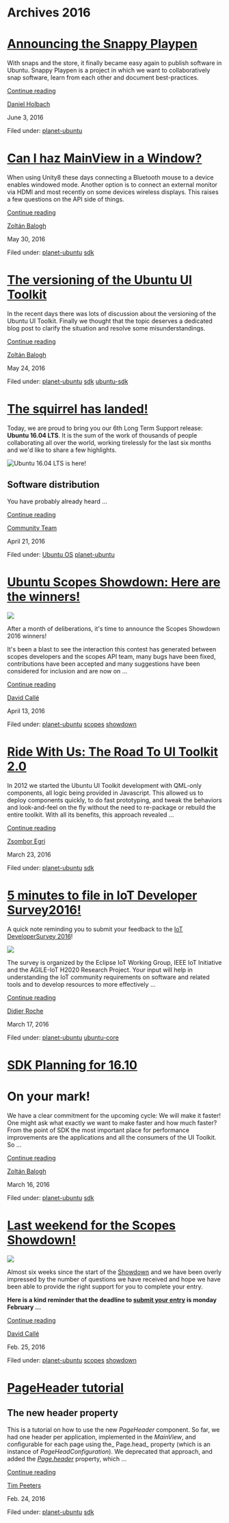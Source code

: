 





# Archives 2016





#  [Announcing the Snappy Playpen](/en/blog/2016/06/03/announcing-snappy-playpen/)

With snaps and the store, it finally became easy again to publish software in
Ubuntu. Snappy Playpen is a project in which we want to collaboratively snap
software, learn from each other and document best-practices.

[Continue reading](/en/blog/2016/06/03/announcing-snappy-playpen/)

[Daniel Holbach](/en/blog/authors/dholbach/)

June 3, 2016

Filed under: [planet-ubuntu](/en/blog/tags/planet-ubuntu/)

#  [Can I haz MainView in a Window?](/en/blog/2016/05/30/can-i-haz-mainview-window-post/)

When using Unity8 these days connecting a Bluetooth mouse to a device enables
windowed mode. Another option is to connect an external monitor via HDMI and
most recently on some devices wireless displays. This raises a few questions
on the API side of things.

[Continue reading](/en/blog/2016/05/30/can-i-haz-mainview-window-post/)

[Zoltán Balogh](/en/blog/authors/bzoltan/)

May 30, 2016

Filed under: [planet-ubuntu](/en/blog/tags/planet-ubuntu/)
[sdk](/en/blog/tags/sdk/)

#  [The versioning of the Ubuntu UI Toolkit](/en/blog/2016/05/24/about-versioning-ubuntu-ui-toolkit/)

In the recent days there was lots of discussion about the versioning of the
Ubuntu UI Toolkit. Finally we thought that the topic deserves a dedicated blog
post to clarify the situation and resolve some misunderstandings.

[Continue reading](/en/blog/2016/05/24/about-versioning-ubuntu-ui-toolkit/)

[Zoltán Balogh](/en/blog/authors/bzoltan/)

May 24, 2016

Filed under: [planet-ubuntu](/en/blog/tags/planet-ubuntu/)
[sdk](/en/blog/tags/sdk/) [ubuntu-sdk](/en/blog/tags/ubuntu-sdk/)

#  [The squirrel has landed!](/en/blog/2016/04/21/the-squirrel-has-landed/)

Today, we are proud to bring you our 6th Long Term Support release: **Ubuntu
16.04 LTS**. It is the sum of the work of thousands of people collaborating
all over the world, working tirelessly for the last six months and we'd like
to share a few highlights.

![Ubuntu 16.04 LTS is here!](http://i.imgur.com/R47hOnz.png)

## Software distribution

You have probably already heard ...

[Continue reading](/en/blog/2016/04/21/the-squirrel-has-landed/)

[Community Team](/en/blog/authors/Community-Team/)

April 21, 2016

Filed under: [Ubuntu OS](/en/blog/tags/Ubuntu%20OS/) [planet-ubuntu](/en/blog/tags/planet-ubuntu/)

#  [Ubuntu Scopes Showdown: Here are the winners!](/en/blog/2016/04/13/ubuntu-scopes-showdown-here-are-winners/)

![](https://developer.ubuntu.com/static/devportal_uploaded/14310d36-254f-4adf-9dfc-6b1ee1a15d4a-cms_page_media/1061/Adhoc_Ubuntu-Scope-Showdown-Banner_WEB.png)

After a month of deliberations, it's time to announce the Scopes Showdown 2016
winners!

It's been a blast to see the interaction this contest has generated between
scopes developers and the scopes API team, many bugs have been fixed,
contributions have been accepted and many suggestions have been considered for
inclusion and are now on ...

[Continue reading](/en/blog/2016/04/13/ubuntu-scopes-showdown-here-are-winners/)

[David Callé](/en/blog/authors/davidc3/)

April 13, 2016

Filed under: [planet-ubuntu](/en/blog/tags/planet-ubuntu/)
[scopes](/en/blog/tags/scopes/) [showdown](/en/blog/tags/showdown/)

#  [Ride With Us: The Road To UI Toolkit 2.0](/en/blog/2016/03/23/ride-us-road-ui-toolkit-20/)

In 2012 we started the Ubuntu UI Toolkit development with QML-only components,
all logic being provided in Javascript. This allowed us to deploy components
quickly, to do fast prototyping, and tweak the behaviors and look-and-feel on
the fly without the need to re-package or rebuild the entire toolkit. With all
its benefits, this approach revealed ...

[Continue reading](/en/blog/2016/03/23/ride-us-road-ui-toolkit-20/)

[Zsombor Egri](/en/blog/authors/zsombi/)

March 23, 2016

Filed under: [planet-ubuntu](/en/blog/tags/planet-ubuntu/)
[sdk](/en/blog/tags/sdk/)

#  [5 minutes to file in IoT Developer Survey2016!](/en/blog/2016/03/17/5-minutes-file-iot-developer-survey-2016/)

A quick note reminding you to submit your feedback to the [IoT DeveloperSurvey 2016](https://www.surveymonkey.com/r/AGILEIoT)!

![](/static/devportal_uploaded/8f149a1e-d82e-414e-872d-fe622bf55b52-3078ae78-ed49-442d-9ac4-8228c968aeaf-media/2016/03/17/survey.jpg)

The survey is organized by the Eclipse IoT Working Group, IEEE IoT Initiative
and the AGILE-IoT H2020 Research Project. Your input will help in
understanding the IoT community requirements on software and related tools and
to develop resources to more effectively ...

[Continue reading](/en/blog/2016/03/17/5-minutes-file-iot-developer-survey-2016/)

[Didier Roche](/en/blog/authors/didrocks/)

March 17, 2016

Filed under: [planet-ubuntu](/en/blog/tags/planet-ubuntu/) [ubuntu-core](/en/blog/tags/ubuntu-core/)

#  [SDK Planning for 16.10](/en/blog/2016/03/16/planning-the-sdk-16-10/)

# **On your mark!**

We have a clear commitment for the upcoming cycle: We will make it faster! One
might ask what exactly we want to make faster and how much faster? From the
point of SDK the most important place for performance improvements are the
applications and all the consumers of the UI Toolkit. So ...

[Continue reading](/en/blog/2016/03/16/planning-the-sdk-16-10/)

[Zoltán Balogh](/en/blog/authors/bzoltan/)

March 16, 2016

Filed under: [planet-ubuntu](/en/blog/tags/planet-ubuntu/)
[sdk](/en/blog/tags/sdk/)

#  [Last weekend for the Scopes Showdown!](/en/blog/2016/02/25/last-week-end-scopes-showdown/)

[![](https://developer.ubuntu.com/static/devportal_uploaded/14310d36-254f-4adf-9dfc-6b1ee1a15d4a-cms_page_media/1061/Adhoc_Ubuntu-Scope-Showdown-Banner_WEB.png)](https://developer.ubuntu.com/showdown)

Almost six weeks since the start of the
[Showdown](https://developer.ubuntu.com/en/showdown/) and we have been overly
impressed by the number of questions we have received and hope we have been
able to provide the right support for you to complete your entry.

**Here is a kind reminder that the deadline to [submit your entry](https://docs.google.com/forms/d/1tf7sPJEpBLxQsmpfUWGpwl3izYyxU6oeluZlfGOO3Ng/viewform) is monday February ...**

[Continue reading](/en/blog/2016/02/25/last-week-end-scopes-showdown/)

[David Callé](/en/blog/authors/davidc3/)

Feb. 25, 2016

Filed under: [planet-ubuntu](/en/blog/tags/planet-ubuntu/)
[scopes](/en/blog/tags/scopes/) [showdown](/en/blog/tags/showdown/)

#  [PageHeader tutorial](/en/blog/2016/02/24/pageheader-tutorial/)

## The new header property

This is a tutorial on how to use the new _PageHeader_ component. So far, we
had one header per application, implemented in the _MainView_, and
configurable for each page using the_ Page.head_ property (which is an
instance of _PageHeadConfiguration_). We deprecated that approach, and added
the _[_Page.header_](https://developer.ubuntu.com/api/apps/qml/sdk-15.04.1/Ubuntu.Components.Page/)_ property, which ...

[Continue reading](/en/blog/2016/02/24/pageheader-tutorial/)

[Tim Peeters](/en/blog/authors/tpeeters/)

Feb. 24, 2016

Filed under: [planet-ubuntu](/en/blog/tags/planet-ubuntu/)
[sdk](/en/blog/tags/sdk/)








